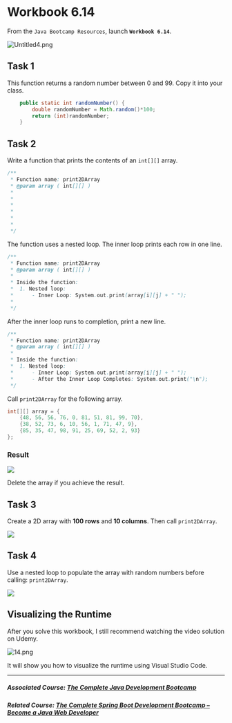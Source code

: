 # Workbook 6.14

From the `Java Bootcamp Resources`, launch **`Workbook 6.14`**.

![Untitled4.png](https://firebasestorage.googleapis.com/v0/b/learnthepart-75aed.appspot.com/o/images%2F0be59cd8-2530-47bf-a94d-e64d6b524dbd?alt=media&token=04fa90fd-74ee-4efa-9081-6c6b4f9d3546)

## Task 1

This function returns a random number between 0 and 99. Copy it into your class.

```java
    public static int randomNumber() {
        double randomNumber = Math.random()*100;
        return (int)randomNumber;
    }
```

## Task 2

Write a function that prints the contents of an `int[][]` array.

```java
/**
 * Function name: print2DArray
 * @param array ( int[][] )
 *
 * 
 * 
 *       
 *      
 *      
 */
```
The function uses a nested loop. The inner loop prints each row in one line.

```java
/**
 * Function name: print2DArray
 * @param array ( int[][] )
 *
 * Inside the function:
 *  1. Nested loop:
 *      - Inner Loop: System.out.print(array[i][j] + " ");
 *      
 */
```

After the inner loop runs to completion, print a new line. 
```java
/**
 * Function name: print2DArray
 * @param array ( int[][] )
 *
 * Inside the function:
 *  1. Nested loop:
 *      - Inner Loop: System.out.print(array[i][j] + " ");
 *      - After the Inner Loop Completes: System.out.print("\n");
 */
```

Call `print2DArray` for the following array.
```java
int[][] array = {
    {48, 56, 56, 76, 0, 81, 51, 81, 99, 70},
    {38, 52, 73, 6, 10, 56, 1, 71, 47, 9},
    {85, 35, 47, 98, 91, 25, 69, 52, 2, 93}
};
```
### Result
![](https://firebasestorage.googleapis.com/v0/b/learnthepart-75aed.appspot.com/o/images%2Fbd0137b7-9cfb-4754-99aa-f29d693674c0?alt=media&token=684e824a-1ddd-488e-8ed9-a2055166cd2b)

Delete the array if you achieve the result.

## Task 3

Create a 2D array with **100 rows** and **10 columns**. Then call `print2DArray`.

![](https://firebasestorage.googleapis.com/v0/b/learnthepart-75aed.appspot.com/o/images%2F20005e86-d942-4c64-83f3-16dca224a1ac?alt=media&token=07731bcd-1d78-44ea-aac9-482be5031085)

## Task 4

Use a nested loop to populate the array with random numbers before calling: `print2DArray`.

![](https://firebasestorage.googleapis.com/v0/b/learnthepart-75aed.appspot.com/o/images%2Fc8de9e35-1104-4e7c-86bb-d602fa547168?alt=media&token=e7d53e94-da88-4fca-8d4b-8818cab10849)

## Visualizing the Runtime

After you solve this workbook, I still recommend watching the video solution on Udemy.

![14.png](https://firebasestorage.googleapis.com/v0/b/learnthepart-75aed.appspot.com/o/images%2F51dc4e34-50eb-485c-8f10-79eadcb3329c?alt=media&token=3e38268e-b361-4224-8c86-6480d5b02a46)

It will show you how to visualize the runtime using Visual Studio Code.

----------

##### Associated Course: [The Complete Java Development Bootcamp](https://udemy-redirect-app.herokuapp.com/java)
##### Related Course: [The Complete Spring Boot Development Bootcamp – Become a Java Web Developer](https://udemy-redirect-app.herokuapp.com/spring)